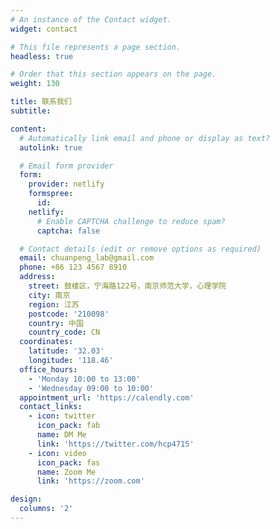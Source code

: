 ```yaml
---
# An instance of the Contact widget.
widget: contact

# This file represents a page section.
headless: true

# Order that this section appears on the page.
weight: 130

title: 联系我们
subtitle:

content:
  # Automatically link email and phone or display as text?
  autolink: true

  # Email form provider
  form:
    provider: netlify
    formspree:
      id:
    netlify:
      # Enable CAPTCHA challenge to reduce spam?
      captcha: false

  # Contact details (edit or remove options as required)
  email: chuanpeng_lab@gmail.com
  phone: +86 123 4567 8910
  address:
    street: 鼓楼区，宁海路122号，南京师范大学，心理学院
    city: 南京
    region: 江苏
    postcode: '210098'
    country: 中国
    country_code: CN
  coordinates:
    latitude: '32.03'
    longitude: '118.46'
  office_hours:
    - 'Monday 10:00 to 13:00'
    - 'Wednesday 09:00 to 10:00'
  appointment_url: 'https://calendly.com'
  contact_links:
    - icon: twitter
      icon_pack: fab
      name: DM Me
      link: 'https://twitter.com/hcp4715'
    - icon: video
      icon_pack: fas
      name: Zoom Me
      link: 'https://zoom.com'

design:
  columns: '2'
---
```

